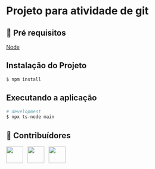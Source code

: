 # Projeto para atividade de git
 
## 🔐 Pré requisitos

<a href="https://nodejs.dev/">Node</a> &nbsp;

## Instalação do Projeto

```bash
$ npm install
```

## Executando a aplicação

```bash
# development
$ npx ts-node main
```

## 🤝 Contribuídores


<a href="https://github.com/angelogluz"><img src="https://github.com/angelogluz.png" width="45" height="45"></a> &nbsp;
<a href="https://github.com/marlonlupa"><img src="https://github.com/marlonlupa.png" width="45" height="45"></a> &nbsp;
<a href="https://github.com/yuriroza"><img src="https://github.com/yuriroza.png" width="45" height="45"></a> &nbsp;
